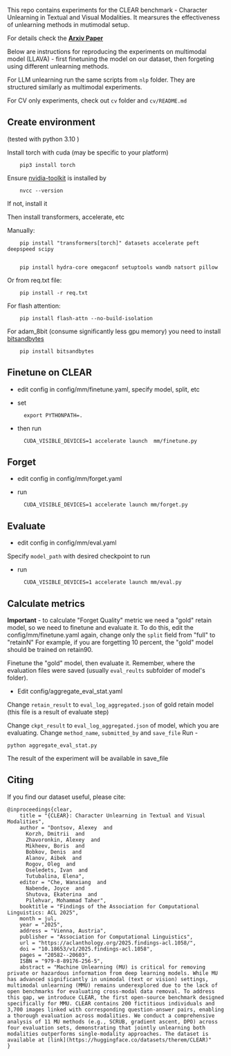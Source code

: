 This repo contains experiments for the CLEAR  benchmark - Character Unlearning in Textual and Visual Modalities.
It mearsures the effectiveness of unlearning methods in mutimodal setup. 

For details check the [**Arxiv Paper**](https://arxiv.org/abs/2410.18057)

Below are instructions for reproducing the experiments on multimodal model (LLAVA) - first finetuning the model on our dataset, then forgeting using different unlearning methods.

For LLM unlearning run the same scripts from `nlp` folder. They are structured similarly as multimodal experiments.


For CV only experiments, check out `cv` folder and `cv/README.md`

## Create environment
(tested with python 3.10 ) 

Install torch with cuda (may be specific to your platform)

        pip3 install torch

Ensure [nvidia-toolkit](https://developer.nvidia.com/cuda-toolkit) is installed by 
        
        nvcc --version

If not, install it 

Then install transformers, accelerate, etc

Manually:

        pip install "transformers[torch]" datasets accelerate peft deepspeed scipy 


        pip install hydra-core omegaconf setuptools wandb natsort pillow 

Or from req.txt file:

        pip install -r req.txt


For flash attention: 
        
        pip install flash-attn --no-build-isolation

For adam_8bit (consume significantly less gpu memory) you need to install [bitsandbytes](https://github.com/bitsandbytes-foundation/bitsandbytes)

        pip install bitsandbytes

## Finetune on CLEAR
* edit config in config/mm/finetune.yaml, specify model, split, etc

* set 

        export PYTHONPATH=.

* then run 
      
        CUDA_VISIBLE_DEVICES=1 accelerate launch  mm/finetune.py

## Forget 

* edit config in config/mm/forget.yaml
* run 

        CUDA_VISIBLE_DEVICES=1 accelerate launch mm/forget.py


## Evaluate 

* edit config in config/mm/eval.yaml

Specify `model_path` with desired checkpoint to run
* run 

        CUDA_VISIBLE_DEVICES=1 accelerate launch mm/eval.py


## Calculate metrics

**Important** - to calculate "Forget Quality" metric we need a "gold" retain model, 
so we need to finetune and evaluate it. To do this, edit the config/mm/finetune.yaml again, change only the `split` field from "full" to "retainN"
For example, if you are forgetting 10 percent, the "gold" model should be trained on retain90.  

Finetune the "gold" model, then evaluate it. Remember, where the evaluation files were saved (usually `eval_reults` subfolder of model's folder).


* Edit config/aggregate_eval_stat.yaml

Change `retain_result` to `eval_log_aggregated.json` of gold retain model (this file is a result of evaluate step)

Change `ckpt_result` to `eval_log_aggregated.json` of model, which you are evaluating. 
Change `method_name`, `submitted_by` and `save_file`
Run - 

    python aggregate_eval_stat.py

The result of the experiment will be available in save_file


## Citing

If you find our dataset useful, please cite:

```
@inproceedings{clear,
    title = "{CLEAR}: Character Unlearning in Textual and Visual Modalities",
    author = "Dontsov, Alexey  and
      Korzh, Dmitrii  and
      Zhavoronkin, Alexey  and
      Mikheev, Boris  and
      Bobkov, Denis  and
      Alanov, Aibek  and
      Rogov, Oleg  and
      Oseledets, Ivan  and
      Tutubalina, Elena",
    editor = "Che, Wanxiang  and
      Nabende, Joyce  and
      Shutova, Ekaterina  and
      Pilehvar, Mohammad Taher",
    booktitle = "Findings of the Association for Computational Linguistics: ACL 2025",
    month = jul,
    year = "2025",
    address = "Vienna, Austria",
    publisher = "Association for Computational Linguistics",
    url = "https://aclanthology.org/2025.findings-acl.1058/",
    doi = "10.18653/v1/2025.findings-acl.1058",
    pages = "20582--20603",
    ISBN = "979-8-89176-256-5",
    abstract = "Machine Unlearning (MU) is critical for removing private or hazardous information from deep learning models. While MU has advanced significantly in unimodal (text or vision) settings, multimodal unlearning (MMU) remains underexplored due to the lack of open benchmarks for evaluating cross-modal data removal. To address this gap, we introduce CLEAR, the first open-source benchmark designed specifically for MMU. CLEAR contains 200 fictitious individuals and 3,700 images linked with corresponding question-answer pairs, enabling a thorough evaluation across modalities. We conduct a comprehensive analysis of 11 MU methods (e.g., SCRUB, gradient ascent, DPO) across four evaluation sets, demonstrating that jointly unlearning both modalities outperforms single-modality approaches. The dataset is available at [link](https://huggingface.co/datasets/therem/CLEAR)"
}
```

